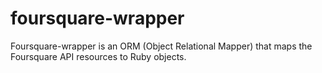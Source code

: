 foursquare-wrapper
==================

Foursquare-wrapper is an ORM (Object Relational Mapper) that maps the Foursquare API resources to Ruby objects.
